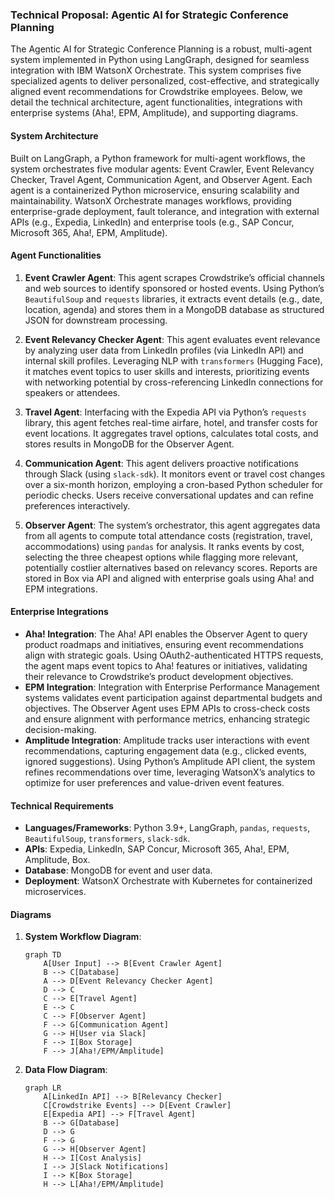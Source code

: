 ### Technical Proposal: Agentic AI for Strategic Conference Planning

The Agentic AI for Strategic Conference Planning is a robust, multi-agent system implemented in Python using LangGraph, designed for seamless integration with IBM WatsonX Orchestrate. This system comprises five specialized agents to deliver personalized, cost-effective, and strategically aligned event recommendations for Crowdstrike employees. Below, we detail the technical architecture, agent functionalities, integrations with enterprise systems (Aha!, EPM, Amplitude), and supporting diagrams.

#### System Architecture
Built on LangGraph, a Python framework for multi-agent workflows, the system orchestrates five modular agents: Event Crawler, Event Relevancy Checker, Travel Agent, Communication Agent, and Observer Agent. Each agent is a containerized Python microservice, ensuring scalability and maintainability. WatsonX Orchestrate manages workflows, providing enterprise-grade deployment, fault tolerance, and integration with external APIs (e.g., Expedia, LinkedIn) and enterprise tools (e.g., SAP Concur, Microsoft 365, Aha!, EPM, Amplitude).

#### Agent Functionalities
1. **Event Crawler Agent**: This agent scrapes Crowdstrike’s official channels and web sources to identify sponsored or hosted events. Using Python’s `BeautifulSoup` and `requests` libraries, it extracts event details (e.g., date, location, agenda) and stores them in a MongoDB database as structured JSON for downstream processing.

2. **Event Relevancy Checker Agent**: This agent evaluates event relevance by analyzing user data from LinkedIn profiles (via LinkedIn API) and internal skill profiles. Leveraging NLP with `transformers` (Hugging Face), it matches event topics to user skills and interests, prioritizing events with networking potential by cross-referencing LinkedIn connections for speakers or attendees.

3. **Travel Agent**: Interfacing with the Expedia API via Python’s `requests` library, this agent fetches real-time airfare, hotel, and transfer costs for event locations. It aggregates travel options, calculates total costs, and stores results in MongoDB for the Observer Agent.

4. **Communication Agent**: This agent delivers proactive notifications through Slack (using `slack-sdk`). It monitors event or travel cost changes over a six-month horizon, employing a cron-based Python scheduler for periodic checks. Users receive conversational updates and can refine preferences interactively.

5. **Observer Agent**: The system’s orchestrator, this agent aggregates data from all agents to compute total attendance costs (registration, travel, accommodations) using `pandas` for analysis. It ranks events by cost, selecting the three cheapest options while flagging more relevant, potentially costlier alternatives based on relevancy scores. Reports are stored in Box via API and aligned with enterprise goals using Aha! and EPM integrations.

#### Enterprise Integrations
- **Aha! Integration**: The Aha! API enables the Observer Agent to query product roadmaps and initiatives, ensuring event recommendations align with strategic goals. Using OAuth2-authenticated HTTPS requests, the agent maps event topics to Aha! features or initiatives, validating their relevance to Crowdstrike’s product development objectives.
- **EPM Integration**: Integration with Enterprise Performance Management systems validates event participation against departmental budgets and objectives. The Observer Agent uses EPM APIs to cross-check costs and ensure alignment with performance metrics, enhancing strategic decision-making.
- **Amplitude Integration**: Amplitude tracks user interactions with event recommendations, capturing engagement data (e.g., clicked events, ignored suggestions). Using Python’s Amplitude API client, the system refines recommendations over time, leveraging WatsonX’s analytics to optimize for user preferences and value-driven event features.

#### Technical Requirements
- **Languages/Frameworks**: Python 3.9+, LangGraph, `pandas`, `requests`, `BeautifulSoup`, `transformers`, `slack-sdk`.
- **APIs**: Expedia, LinkedIn, SAP Concur, Microsoft 365, Aha!, EPM, Amplitude, Box.
- **Database**: MongoDB for event and user data.
- **Deployment**: WatsonX Orchestrate with Kubernetes for containerized microservices.

#### Diagrams
1. **System Workflow Diagram**:
   ```mermaid
   graph TD
       A[User Input] --> B[Event Crawler Agent]
       B --> C[Database]
       A --> D[Event Relevancy Checker Agent]
       D --> C
       C --> E[Travel Agent]
       E --> C
       C --> F[Observer Agent]
       F --> G[Communication Agent]
       G --> H[User via Slack]
       F --> I[Box Storage]
       F --> J[Aha!/EPM/Amplitude]
   ```
2. **Data Flow Diagram**:
   ```mermaid
   graph LR
       A[LinkedIn API] --> B[Relevancy Checker]
       C[Crowdstrike Events] --> D[Event Crawler]
       E[Expedia API] --> F[Travel Agent]
       B --> G[Database]
       D --> G
       F --> G
       G --> H[Observer Agent]
       H --> I[Cost Analysis]
       I --> J[Slack Notifications]
       I --> K[Box Storage]
       H --> L[Aha!/EPM/Amplitude]
   ```

